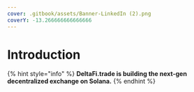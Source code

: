 ```yaml
---
cover: .gitbook/assets/Banner-LinkedIn (2).png
coverY: -13.266666666666666
---
```


# Introduction

{% hint style="info" %}
**DeltaFi.trade is building the next-gen decentralized exchange on Solana.**
{% endhint %}
